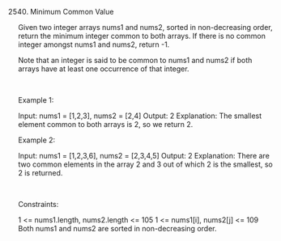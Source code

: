 2540. Minimum Common Value

Given two integer arrays nums1 and nums2, sorted in non-decreasing order, return the minimum integer common to both arrays. If there is no common integer amongst nums1 and nums2, return -1.

Note that an integer is said to be common to nums1 and nums2 if both arrays have at least one occurrence of that integer.

 

Example 1:

Input: nums1 = [1,2,3], nums2 = [2,4]
Output: 2
Explanation: The smallest element common to both arrays is 2, so we return 2.


Example 2:

Input: nums1 = [1,2,3,6], nums2 = [2,3,4,5]
Output: 2
Explanation: There are two common elements in the array 2 and 3 out of which 2 is the smallest, so 2 is returned.


 

Constraints:

1 <= nums1.length, nums2.length <= 105
1 <= nums1[i], nums2[j] <= 109
Both nums1 and nums2 are sorted in non-decreasing order.